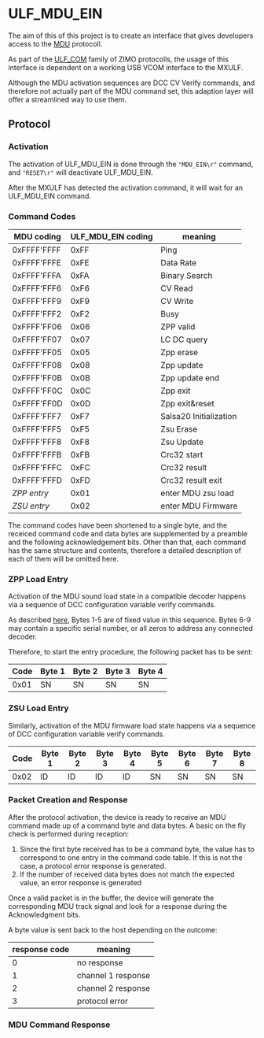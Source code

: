 # ULF_MDU_EIN

The aim of this of this project is to create an interface that gives developers access to the [MDU](https://github.com/ZIMO-Elektronik/MDU) protocoll.

As part of the [ULF_COM](https://github.com/ZIMO-Elektronik/ULF_COM) family of ZIMO protocolls, the usage of this interface is dependent on a working USB VCOM interface to the MXULF.

Although the MDU activation sequences are DCC CV Verify commands, and therefore not actually part of the MDU command set, this adaption layer will offer a streamlined way to use them.

## Protocol

### Activation
The activation of ULF_MDU_EIN is done through the  `"MDU_EIN\r"`  command, and `"RESET\r"` will deactivate ULF_MDU_EIN.

After the MXULF has detected the activation command, it will wait for an ULF_MDU_EIN command.

### Command Codes

| MDU coding         | ULF_MDU_EIN coding | meaning      |
| ------------------ | ------------|--------------|
| 0xFFFF'FFFF        | 0xFF        | Ping |
| 0xFFFF'FFFE        | 0xFE        | Data Rate |
| 0xFFFF'FFFA        | 0xFA        | Binary Search |
| 0xFFFF'FFF6        | 0xF6        | CV Read |
| 0xFFFF'FFF9 		 | 0xF9        | CV Write |
| 0xFFFF'FFF2        | 0xF2        | Busy |
| 0xFFFF'FF06        | 0x06        | ZPP valid |
| 0xFFFF'FF07        | 0x07        | LC DC query |
| 0xFFFF'FF05        | 0x05        | Zpp erase |
| 0xFFFF'FF08        | 0x08        | Zpp update |
| 0xFFFF'FF0B        | 0x0B        | Zpp update end |
| 0xFFFF'FF0C        | 0x0C        | Zpp exit |
| 0xFFFF'FF0D        | 0x0D        | Zpp exit&reset |
| 0xFFFF'FFF7        | 0xF7        | Salsa20 Initialization|
| 0xFFFF'FFF5        | 0xF5        | Zsu Erase | 
| 0xFFFF'FFF8        | 0xF8        | Zsu Update |
| 0xFFFF'FFFB        | 0xFB        | Crc32 start |
| 0xFFFF'FFFC        | 0xFC        | Crc32 result |
| 0xFFFF'FFFD        | 0xFD        | Crc32 result exit |
| *ZPP entry*        | 0x01        | enter MDU zsu load|
| *ZSU entry*        | 0x02        | enter MDU Firmware|

The command codes have been shortened to a single byte, and the receiced command code and data bytes are supplemented by a preamble and the following acknowledgement bits.  Other than that, each command has the same structure and contents, therefore a detailed description of each of them will be omitted here. 

### ZPP Load Entry

Activation of the MDU sound load state in a compatible decoder happens via a sequence of DCC configuration variable verify commands.

As described [here](https://github.com/ZIMO-Elektronik/MDU?tab=readme-ov-file#entry),  Bytes 1-5 are of fixed value in this sequence. Bytes 6-9 may contain a specific serial number, or all zeros to address any connected decoder.

Therefore, to start the entry procedure, the following packet has to be sent:

| Code | Byte 1 | Byte 2 | Byte 3 | Byte 4 |
| --- | --- | --- | --- | --- | 
| 0x01 | SN | SN | SN | SN |

### ZSU Load Entry

Similarly, activation of the MDU firmware load state happens via a sequence of DCC configuration variable verify commands.

| Code | Byte 1 | Byte 2 | Byte 3 | Byte 4 | Byte 5| Byte 6 | Byte 7 | Byte 8 |
| --- | --- | --- | --- | --- | --- | --- | --- |--- |
| 0x02 | ID | ID | ID | ID | SN | SN | SN | SN |



### Packet Creation and Response

After  the protocol activation, the device is ready to receive an MDU command made up of a command byte and data bytes.
A basic on the fly check is performed during reception:    
1. Since the first byte received has to be a command byte, the value has to correspond to one entry in the command code table. If this is not the case, a protocol error response is generated.
2. If the number of received data bytes does not match the expected value, an error response is generated

Once a valid packet is in the buffer, the device will generate the corresponding MDU track signal and look for a response during the Acknowledgment bits.

A byte value is sent back to the host depending on the outcome:

| response code | meaning |
| --------------| ------- |
| 0 | no response |
| 1 | channel 1 response |
| 2 | channel 2 response |
| 3 | protocol error |



### MDU Command Response




